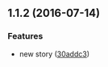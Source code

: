 <a name="1.1.2"></a>
## 1.1.2 (2016-07-14)


### Features

* new story ([30addc3](https://bitbucket.org/atlassian/atlaskit/commits/30addc3))



